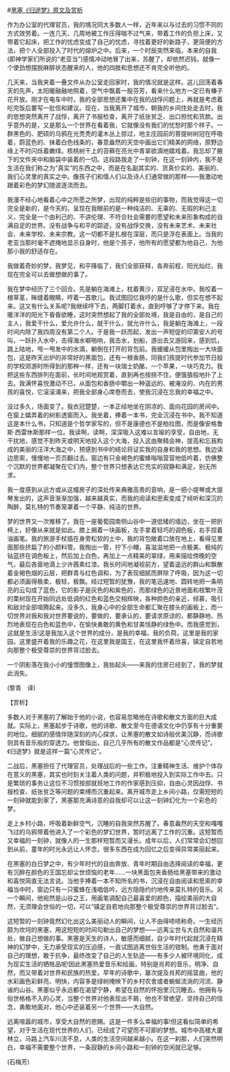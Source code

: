 #[黑塞《归途梦》原文及赏析](https://www.vrrw.net/wx/12065.html)

作为办公室的代理官员，我的境况同大多数人一样，近年来以与过去的习惯不同的方式效劳着。一连几天、几周地被工作压得喘不过气来，带着工作的负担上床，又带着它起床，把工作的忧虑变成了自己的忧虑，寻找着更好的新路子，更简便的方法，把个人全部投入了时代的熔炉之中。后来，一个时辰突然来临，本来的自我(即神学家们所说的“老亚当”)感情冲动地冒了出来，苏醒了，却依然迟钝，就像一个使劲想摆脱麻醉状态醒来的人，他的四肢和思想还不肯完全听他的。

几天来，当我夹着一叠文件从办公室走回家时，我的情况就是这样。这儿回荡着春天的先声，太阳暖融融地照着，空气中飘着一股芬芳，看来什么地方一定已有榛子花开放。刚才在电车中时，我的全部思想还集中在我的战俘问题上，再就是考虑着吃完饭后要写一批信和建议。现在，当我离开了城市，朝我的乡间住处走去时，我的思想突然离开了战俘，离开了书报检查，离开了纸张贫乏、出口担忧和货款。出乎意外的是，又是那么一个世界在看着我，它就像没有我们的忧愁时那个样子。一群黑色的、肥硕的乌鸦在光秃秃的灌木丛上掠过，地主庄园前的菩提树树冠在呼吸着，蔚蓝色的、抹着白色线条的，春意盎然的天空中画出它们精美的网络，原野边缘上不时闪烁着嫩绿。核桃树干上的苔藓在亮光中青翠欲滴地嬉戏着。我忘却了腋下的文件夹中和脑袋中装着的一切。这段路我走了一刻钟，在这一刻钟内，我不是生活在我们称之为“真实”的东西之中，而是在名副其实的、货真价实的、美丽的、我们心灵里的真实之中。像孩子们和情人们以及诗人们通常做的那样——我激动地跟着彩色的梦幻随波逐流而去。



我漫不经心地看着心中之所愿之所梦，出现的纯粹是些旧的事物，而我觉得这一切完全是新的，是今天的。呈现在我眼前的是一种纯洁的、无辜的、无瑕的利己主义，完全是一个由利己的、不讲伦理、不符合社会需要的愿望和未来形象构成的自满自足的世界。没有战争与和平的踪迹，没有战俘交换，没有未来艺术、未来社会、未来学校、未来宗教。这一切都不是扎根在深层，而只是浮在表面上。当我的老亚当那时毫不遮掩地显示自身时，他是个孩子，他所有的愿望都为他自己，为他那小我的舒适存在。

我做着奇妙的梦。我梦见，和平降临了，我们全部获释，各奔前程，阳光灿烂，我现在完全可以去做想做的事了。

我在梦中经历了三个回合。先是躺在海滩上，枕着黄沙，双足浸在水中。我咬着一根草茎，眯缝着眼睛，哼着一首歌儿。我试图回忆我哼的是什么歌，但实在想不起来。这又有什么关系呢?我继续哼下去，两脚打着水，直到哼够了才停下来。我在暖洋洋的阳光下昏昏欲睡，这时突然想起了我的全部处境，我是自由的，是自己的主人，我爱干什么，爱允许什么，就干什么，就允许什么，我是躺在海滩上，一段时间内除了我四周没有第二个人。于是我一跃而起，发出一声短促的印第安人的号叫，一跃扑入水中，击得海水噼啪响，我击水，划船，游出去又游回来，感到饥，跳上陆地，甩一甩发中的水滴，躺倒在打开的背包前。我缓缓从包里掏出一大块面包，这是昨天出炉的非常好的黑面包，还有一根香肠，同我们孩提时代参加节日般的学校郊游时所得到的那种一样，还有一块瑞士奶酪，一个苹果，一块巧克力。我把这些东西排列在面前，长时间地观赏着，直到再也按捺不住，便饿狼般地扑了上去。我满怀喜悦激动不已，从面包和香肠中嚼出一种遥远的、被淹没的、内在的男孩的喜悦，它滚滚涌来，把我全部身心席卷而去，使我沉浸在忘我的幸福之中。

没过多久，场面变了。我衣冠楚楚，一本正经地坐在阴凉的、面向花园的房间中。在窗上嬉弄着的树影透窗而入。我坐着，捧着一本书，完全沉浸在书中。我不知道这是本什么书，只知道是个哲学家写的，但不是康德也不是柏拉图，而是像安格鲁斯·西雷休斯那样一位。我读啊，读啊，深深吸入这难以言喻的享受，自由地，无干扰地，感觉不到昨天或明天地投入这个大海，投入这由聚精会神，提高和忘我构成的美丽的汪洋大海之中，预感到书中的结论将证实我的自身和我的思想。我边读边思索，慢慢地一页页翻过去。窗边有只金褐色的蜜蜂嗡嗡营营地低吟着，仿佛整个沉默的世界都凝聚在它们内，整个世界只想表达它充实的寂静和满足，别无所求。

我一度感到从远方或从这幢房子的深处传来典雅高贵的音响，是一把小提琴或大提琴发出的，这声音渐渐加强，越来越真实，而我的阅读和思索变成了倾听和深沉的陶醉，莫扎特的节奏笼罩着一个平静、纯洁的世界。

梦的世界又一次推移了。我在一座葡萄园南侧山谷中一道低矮的墙边，坐在一把折椅上，好像从来就是如此。膝上搁着一块画板，左手拿着轻巧的调色板，右手捏着油画笔。我的旅游手杖插在身旁松软的土中，我的背包敞着口放在地上，看得见里面那些挤扁了的小颜料管。我掏出一管，拧下小帽，喜滋滋地把一点极美、极纯的钴蓝挤在调色板上，然后加上白色，再加上一点精美的翠绿，用来描绘傍晚的空气，最后吝啬地滴上少许茜素红漆。我长时间地凝视前方，望着遥远的群山和飘散着金褐色烟的云层，把群青与红色调和，为了表现细腻而屏除了呼吸，因为这一切都必须画得极柔，极轻，极飘。经过短暂的犹豫，我的笔迅速地、圆转地把一条明亮的云勾成了蓝色，它的影子是灰色的和紫色的，而那绿色的近景地面和枝繁叶茂的栗树现在开始同远处低调的红色和蓝色交相辉映，各种颜色的亲近，倾慕，吸引和敌对全部喧腾起来。没多久，我身心中的全部生命都汇聚在膝头的画板上，而一切世界对我和我对世界要说的，要做的，要承认的，要请求原谅的，都静静地、热烈地表现在白色和蓝色中，在愉快勇敢的黄色和甘美恬静的绿色中。而我感觉到，这就是生活!这是我加入这个世界的成分，是我的幸福，我的负荷。这里是我的家园。这里盛开着我的乐趣之花，在这里我是国王，在这里我怀着欣喜，镇定自若地向那整个极受尊崇的世界背过脸去。

一个阴影落在我小小的憧憬图像上，我抬起头——来我的住房已经到了，我的梦就此消失。

(黎青　译)

【赏析】

多数人对于黑塞的了解始于他的小说，也容易忽略他在诗歌和散文方面的巨大成就。实际上，黑塞起步于诗歌，他的诗歌、散文至今在德语文化中仍享有十分重要的地位。细腻的感情伴随深刻的内心探求，让黑塞的散文如诗般优美沉静，而诗歌则具有音乐般的穿透力。他曾指出，自己几乎所有的散文作品都是“心灵传记”。《归途梦》就是这样一篇“心灵传记”。

二战后，黑塞担任了代理官员，处理战后的一些工作。注重精神生活、维护个体存在意义的黑塞，其实也时刻关注着人类的问题，并积极地投入到实际工作中去。只是繁琐的事务让这位不习惯按部就班地工作的作家感到压抑，自由心灵因战俘、书报检查、纸张贫乏等问题的束缚而沉重起来。离开城市走上乡间小路，仅需短短的一刻钟就能到家了，黑塞那充满诗意的自我却可以让这一刻钟幻化为一个彩色的梦。

走上乡村小路，呼吸着新鲜空气，沉睡的自我突然苏醒了。春意盎然的天空和嘎嘎飞过的乌鸦带着他进入了一个彩色的梦幻世界，暂时远离了工作的沉重。这短暂而又幸福的一刻钟，就像人的一生那样短暂而又漫长。成年以后，人们常常会幻想回到从前，童年的时光永远让人怀念，很多东西在成为回忆之后变得异常美丽起来。

在黑塞的白日梦之中，有少年时代的自由奔放、青年时期自由选择阅读的幸福，更有沉醉在颜色的王国忘却尘世烦恼的老年……一块黑面包夹香肠给黑塞带来的激动和喜悦简直无法言说。当他手捧着一本不知所名的书，沉浸在自由阅读和思索的幸福当中时，窗边只有一只蜜蜂在浅唱低吟，远方隐隐约约地传来莫扎特的音乐。另一个瞬间，他宛然是山谷之王，用画笔调配自己最喜爱的颜色，描绘美丽的大自然，无须理会世俗的一切，可以“镇定自若地向那整个极受尊崇的世界背过脸去”。

这短暂的一刻钟竟然幻化出这么美丽动人的瞬间，让人不由得啧啧称奇。一生经历颇为坎坷的黑塞，用这短短的时间勾勒出自己的梦想——远离尘世与大自然和谐共处，做自己想做的事。黑塞是天生的诗人，敏感而细腻，自少年时代起就沉浸在精神的幻梦中，无力承受现实的压迫感，一直试图逃离世俗生活的钳制。他勇于面对自己的理想，敢于抗争，最终改变了自己的人生轨迹——有多少人被环境同化，成为现实生活的牺牲品呢!因此黑塞热爱音乐和绘画，特别是肖邦的音乐，明净、自然，而又带着对世界和民族的热爱。早年的诗歌中，屡次提及肖邦的摇篮曲，他的水彩画色彩鲜亮、明快，内容多是绿树掩映下的乡村农舍或者蜿蜒流淌的河流、静谧的山谷。黑塞似乎永远都在渴望宁静，希望在自然的怀抱里沉沉睡去。他拥有与俗世格格不入的心灵，当整个世界对他表现出不屑，他也不曾绝望，坚持自己的信念，勇敢地面对，他心中还装着另一个世界——大自然。

远离喧嚣的城市，享受大自然的恩赐。这是一件多么幸福的事!但这看似简单的希望，对于生活在现代世界的人们，已经成了可望而不可即的梦想。城市中高楼大厦林立，马路上汽车川流不息，人类的生活空间越来越小。在这一刹那，人们突然明白，幸福不需要整个世界，一条寂静的乡间小路和一刻钟的空闲就已足够。

(石梅芳)

